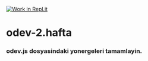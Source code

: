 [![Work in Repl.it](https://classroom.github.com/assets/work-in-replit-14baed9a392b3a25080506f3b7b6d57f295ec2978f6f33ec97e36a161684cbe9.svg)](https://classroom.github.com/online_ide?assignment_repo_id=3792929&assignment_repo_type=AssignmentRepo)
# odev-2.hafta
### odev.js dosyasindaki yonergeleri tamamlayin.
